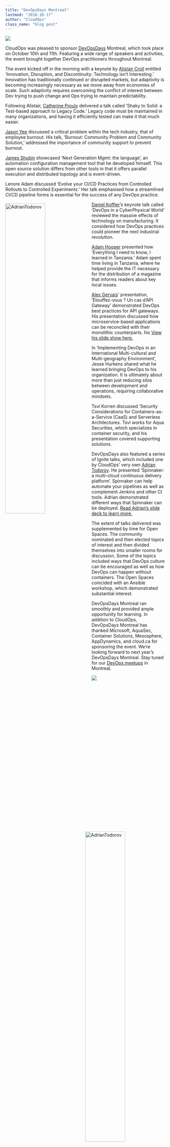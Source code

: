```yaml
---
title: "DevOpsDays Montreal"
lastmod: "2018-10-17"
author: "CloudOps"
class_name: "blog post"
---
```


<img src="/images/blog/post/carolwall.png" class="main-blog-image">

<p><span style="font-weight: 400;">CloudOps was pleased to sponsor <a href="https://www.devopsdays.org/" target="_blank" rel="noopener noreferrer">DevOpsDays</a> Montreal, which took place on October 10th and 11th. Featuring a wide range of speakers and activities, the event brought together DevOps practitioners throughout Montreal.</span></p>

<p><span style="font-weight: 400;">The event kicked off in the morning with a keynote by <a href="https://twitter.com/acroll" target="_blank" rel="noopener noreferrer">Alistair Croll</a> entitled ‘Innovation, Disruption, and Discontinuity: Technology isn’t Interesting.’ Innovation has traditionally continued or disrupted markets, but adaptivity is becoming increasingly necessary as we move away from economies of scale. Such adaptivity requires overcoming the conflict of interest between Dev trying to push change and Ops trying to maintain predictability.</span></p>

<p><span style="font-weight: 400;">Following Alistair, <a href="https://twitter.com/search?q=%40cproulx_softdev&amp;src=typd" target="_blank" rel="noopener noreferrer">Catherine Proulx</a> delivered a talk called ‘Shaky to Solid: a Test-based approach to Legacy Code.’ Legacy code must be maintained in many organizations, and having it efficiently tested can make it that much easier.</span></p>

<p><span style="font-weight: 400;"><a href="https://twitter.com/gitbisect" target="_blank" rel="noopener noreferrer">Jason Yee</a> discussed a critical problem within the tech industry, that of employee burnout. His talk, ‘Burnout: Community Problem and Community Solution,’ addressed the importance of community support to prevent burnout.</span></p>

<p><a href="https://twitter.com/purpleidea" target="_blank" rel="noopener noreferrer">James Shubin</a> showcased ‘Next Generation Mgmt: the language’, an automation configuration management tool that he developed himself. This open source solution differs from other tools in that it offers parallel execution and distributed topology and is event-driven.</p>

<p><span style="font-weight: 400;">Lenore Adam discussed ‘Evolve your CI/CD Practices from Controlled Rollouts to Controlled Experiments.’ Her talk emphasised how a streamlined CI/CD pipeline forms&nbsp;is essential for the success of any DevOps practice.&nbsp;</span></p>

<div><img class="alignright" src="/images/blog/post/JamesShubinDevOpsDays.png" alt="AdrianTodorov" style="float: left; margin: 5px 20px 20px 0; width: 50%;" width="50%"></div>

<p><span style="font-weight: 400;"><a href="https://twitter.com/dkoffler" target="_blank" rel="noopener noreferrer">Daniel Koffler</a>’s keynote talk called ‘DevOps in a CyberPhysical World’ reviewed the massive effects of technology on manufacturing. It considered how DevOps practices could pioneer the next industrial revolution.</span></p>

<p><span style="font-weight: 400;"><a href="https://twitter.com/adamhooper" target="_blank" rel="noopener noreferrer">Adam Hooper</a> presented how ‘Everything I need to know, I learned in Tanzania.’ Adam spent time living in Tanzania, where he helped provide the IT necessary for the distribution of a magazine that informs readers about key local issues.</span></p>

<p><span style="font-weight: 400;"><a href="https://twitter.com/alex_gervais" target="_blank" rel="noopener noreferrer">Alex Gervais</a>’ presentation, ‘Etouffez-vous ? Un cas d’API Gateway’ demonstrated DevOps best practices for API gateways. His presentation discussed how microservice-based applications can be reconciled with their monolithic counterparts. his&nbsp;<a href="https://speakerdeck.com/alexgervais/etouffez-vous-un-cas-dapi-gateway" target="_blank" rel="noopener noreferrer">View his&nbsp;slide show here.</a></span></p>

<p><span style="font-weight: 400;">In ‘Implementing DevOps in an International Multi-cultural and Multi-geography Environment’, Jesse Hurkens shared what he learned bringing DevOps to his organization. It is ultimately about more than just reducing silos between development and operations, requiring collaborative mindsets.</span></p>

<p><span style="font-weight: 400;">Tsvi Korren discussed ‘Security Considerations for Containers-as-a-Service (CaaS) and Serverless Architectures. Tsvi works for Aqua Securities, which specializes in container security, and his presentation covered supporting solutions.</span></p>

<div><img class="alignright" src="/images/blog/post/AdrianTodorovDevOpsDays.png" alt="AdrianTodorov" style="float: right; margin: 5px 0 20px 20px; width: 50%;" width="50%"></div>

<p><span style="font-weight: 400;">DevOpsDays also featured a series of Ignite talks, which included one by CloudOps’ very own <a href="https://twitter.com/todorov_adrian" target="_blank" rel="noopener noreferrer">Adrian Todorov</a>. He presented ‘Spinnaker: a multi-cloud continuous delivery platform’. Spinnaker can help automate your pipelines as well as complement Jenkins and other CI tools. Adrian demonstrated different ways that Spinnaker can be deployed. </span><a href="https://www.slideshare.net/CloudOps2005/spinnaker-at-devopsdays-montral" target="_blank" rel="noopener noreferrer"><span style="font-weight: 400;">Read Adrian’s slide deck to learn more.</span></a></p>

<p><span style="font-weight: 400;">The extent of talks delivered was supplemented by time for Open Spaces. The community nominated and then elected topics of interest and then divided themselves into smaller rooms for discussion. Some of the topics included ways that DevOps culture can be encouraged as well as how DevOps can happen without containers. The Open Spaces coincided with an Ansible workshop, which demonstrated substantial interest.</span></p>

<p><span style="font-weight: 400;">DevOpsDays Montreal ran smoothly and provided ample opportunity for learning. In addition to CloudOps, DevOpsDays Montreal has thanked Microsoft, AquaSec, Container Solutions, Mesosphere, AppDynamics, and cloud.ca for sponsoring the event. We’re looking forward to next year’s DevOpsDays Montreal. Stay tuned for our </span><a href="https://www.meetup.com/Meetup-DevOps-Montreal/" target="_blank" rel="noopener noreferrer"><span style="font-weight: 400;">DevOps meetups</span></a><span style="font-weight: 400;"> in Montreal. </span></p>

<div class="row">
    <div class="col-xl-8 offset-xl-2 col-lg-10 offset-lg-1 col-md-10 offset-md-1 col-sm-12 col-xs-12 cta-image">
      <img src="/images/blog/cta/white-paper.jpeg">
    </div>
</div>